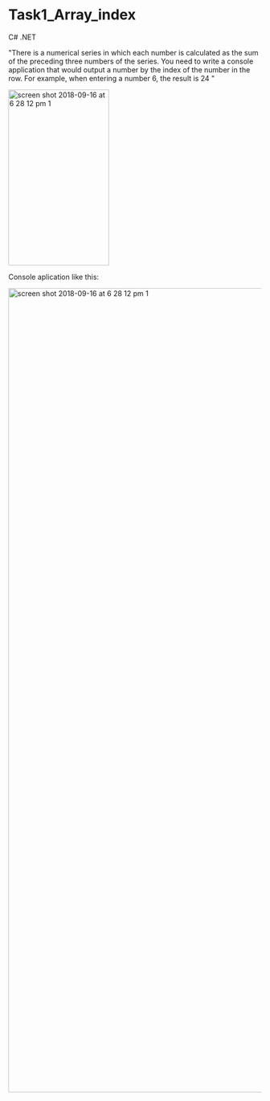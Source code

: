 # Task1_Array_index
C# .NET


"There is a numerical series in which each number is calculated as the sum of the preceding three numbers of the series.
You need to write a console application that would output a number by the index of the number in the row.
For example, when entering a number 6, the result is 24 "

<img width="200" height="350" alt="screen shot 2018-09-16 at 6 28 12 pm 1" src="https://user-images.githubusercontent.com/26527567/50044935-8995d000-0093-11e9-99b0-cc194d013d35.png">


Console aplication like this:

<img width="1600" alt="screen shot 2018-09-16 at 6 28 12 pm 1" src="https://user-images.githubusercontent.com/26527567/50045001-b1396800-0094-11e9-9ad5-d4cdfd7b130d.png">
